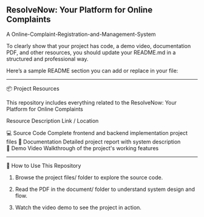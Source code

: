## ResolveNow: Your Platform for Online Complaints

A Online-Complaint-Registration-and-Management-System

To clearly show that your project has code, a demo video, documentation PDF, and other resources, you should update your README.md in a structured and professional way.

Here’s a sample README section you can add or replace in your file:


---

📦 Project Resources

This repository includes everything related to the ResolveNow: Your Platform for Online Complaints

Resource	                                       Description	                                                        Link / Location

💻 Source Code                       Complete frontend and backend
                                      implementation	project files
📄 Documentation	                    Detailed project report with 
                                      system description	
🎥 Demo                               Video	Walkthrough of the project's
                                       working features	




---

📝 How to Use This Repository

1. Browse the project files/ folder to explore the source code.


2. Read the PDF in the document/ folder to understand system design and flow.


3. Watch the video demo to see the project in action.
